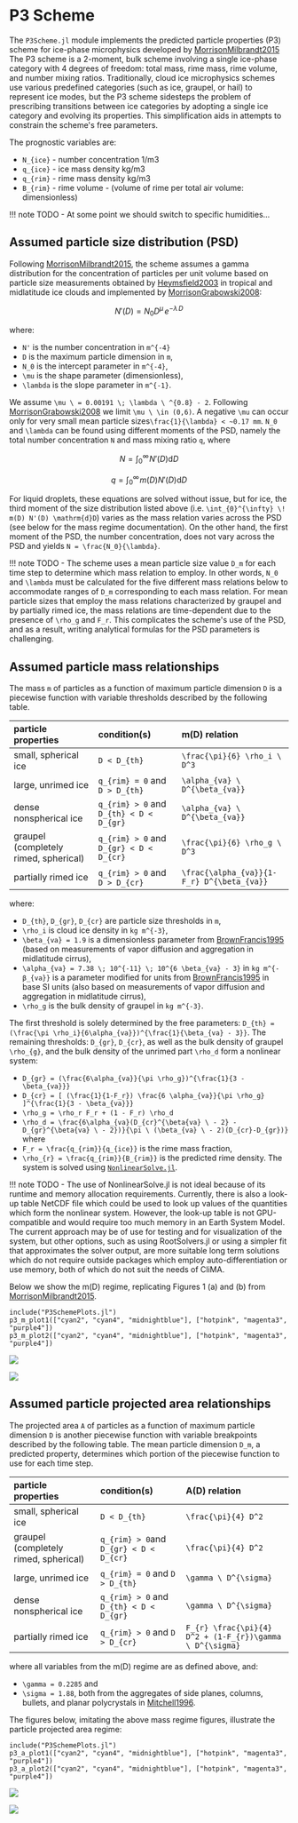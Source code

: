 # P3 Scheme

The `P3Scheme.jl` module implements the predicted particle properties
 (P3) scheme for ice-phase microphysics developed by [MorrisonMilbrandt2015](@cite)
The P3 scheme is a 2-moment, bulk scheme involving a
 single ice-phase category with 4 degrees of freedom: total mass,
 rime mass, rime volume, and number mixing ratios.
Traditionally, cloud ice microphysics schemes use various predefined
 categories (such as ice, graupel, or hail) to represent ice modes, but the P3 scheme sidesteps the
 problem of prescribing transitions between ice categories by adopting
 a single ice category and evolving its properties. This simplification
 aids in attempts to constrain the scheme's free parameters.

The prognostic variables are:
 - ``N_{ice}`` - number concentration 1/m3
 - ``q_{ice}`` - ice mass density kg/m3
 - ``q_{rim}`` - rime mass density kg/m3
 - ``B_{rim}`` - rime volume - (volume of rime per total air volume: dimensionless)

!!! note
    TODO - At some point we should switch to specific humidities...

## Assumed particle size distribution (PSD)

Following [MorrisonMilbrandt2015](@cite), the scheme assumes a
 gamma distribution for the concentration of particles per unit volume
 based on particle size measurements obtained by [Heymsfield2003](@cite)
 in tropical and midlatitude ice clouds and implemented by
 [MorrisonGrabowski2008](@cite):

```math
N'(D) = N_{0} D^\mu \, e^{-\lambda \, D}
```
where:
 - ``N'`` is the number concentration in ``m^{-4}``
 - ``D`` is the maximum particle dimension in ``m``,
 - ``N_0`` is the intercept parameter in ``m^{-4}``,
 - ``\mu`` is the shape parameter (dimensionless),
 - ``\lambda`` is the slope parameter in ``m^{-1}``.

We assume ``\mu \ = 0.00191 \; \lambda \ ^{0.8} - 2``.
Following [MorrisonGrabowski2008](@cite) we limit ``\mu \ \in (0,6)``.
A negative ``\mu`` can occur only for very small mean particle sizes``\frac{1}{\lambda} < ~0.17 mm``.
``N_0`` and ``\lambda`` can be found using different moments of the PSD,
namely the total number concentration ``N`` and mass mixing ratio ``q``, where

```math
N = \int_{0}^{\infty} \! N'(D) \mathrm{d}D
```

```math
q = \int_{0}^{\infty} \! m(D) N'(D) \mathrm{d}D
```

For liquid droplets, these equations are solved without issue, but for ice, the third moment of the size distribution listed above (i.e. ``\int_{0}^{\infty} \! m(D) N'(D) \mathrm{d}D``) varies as the mass relation varies across the PSD (see below for the mass regime documentation). On the other hand, the first moment of the PSD, the number concentration, does not vary across the PSD and yields ``N = \frac{N_0}{\lambda}``.

!!! note
    TODO - The scheme uses a mean particle size value ``D_m`` for each time step to determine which mass relation to employ. In other words, ``N_0`` and ``\lambda`` must be calculated for the five different mass relations below to accommodate ranges of ``D_m`` corresponding to each mass relation. For mean particle sizes that employ the mass relations characterized by graupel and by partially rimed ice, the mass relations are time-dependent due to the presence of ``\rho_g`` and ``F_r``. This complicates the scheme's use of the PSD, and as a result, writing analytical formulas for the PSD parameters is challenging.

## Assumed particle mass relationships

The mass ``m`` of particles as a function of maximum particle dimension ``D``
 is a piecewise function with variable thresholds described
 by the following table.

| particle properties                  |      condition(s)                            |    m(D) relation                             |
|:-------------------------------------|:---------------------------------------------|:---------------------------------------------|
|small, spherical ice                  | ``D < D_{th}``                               | ``\frac{\pi}{6} \rho_i \ D^3``               |
|large, unrimed ice                    | ``q_{rim} = 0`` and ``D > D_{th}``           | ``\alpha_{va} \ D^{\beta_{va}}``             |
|dense nonspherical ice                | ``q_{rim} > 0`` and ``D_{th} < D < D_{gr}``  | ``\alpha_{va} \ D^{\beta_{va}}``             |
|graupel (completely rimed, spherical) | ``q_{rim} > 0`` and ``D_{gr} < D < D_{cr}``  | ``\frac{\pi}{6} \rho_g \ D^3``               |
|partially rimed ice                   | ``q_{rim} > 0`` and ``D > D_{cr}``           | ``\frac{\alpha_{va}}{1-F_r} D^{\beta_{va}}`` |

where:
 - ``D_{th}``, ``D_{gr}``, ``D_{cr}`` are particle size thresholds in ``m``,
 - ``\rho_i`` is cloud ice density in ``kg m^{-3}``,
 - ``\beta_{va} = 1.9`` is a dimensionless parameter from [BrownFrancis1995](@cite) (based on measurements of vapor diffusion and aggregation in midlatitude cirrus),
 - ``\alpha_{va} = 7.38 \; 10^{-11} \; 10^{6 \beta_{va} - 3}`` in ``kg m^{-β_{va}}`` is a parameter modified for units from [BrownFrancis1995](@cite) in base SI units (also based on measurements of vapor diffusion and aggregation in midlatitude cirrus),
 - ``\rho_g`` is the bulk density of graupel in ``kg m^{-3}``.

The first threshold is solely determined by the free parameters:
  ``D_{th} = (\frac{\pi \rho_i}{6\alpha_{va}})^{\frac{1}{\beta_{va} - 3}}``.
The remaining thresholds: ``D_{gr}``, ``D_{cr}``, as well as the
  bulk density of graupel ``\rho_{g}``,
  and the bulk density of the unrimed part ``\rho_d``
  form a nonlinear system:
 - ``D_{gr} = (\frac{6\alpha_{va}}{\pi \rho_g})^{\frac{1}{3 - \beta_{va}}}``
 - ``D_{cr} = [ (\frac{1}{1-F_r}) \frac{6 \alpha_{va}}{\pi \rho_g} ]^{\frac{1}{3 - \beta_{va}}}``
 - ``\rho_g = \rho_r F_r + (1 - F_r) \rho_d``
 - ``\rho_d = \frac{6\alpha_{va}(D_{cr}^{\beta{va} \ - 2} - D_{gr}^{\beta{va} \ - 2})}{\pi \ (\beta_{va} \ - 2)(D_{cr}-D_{gr})}``
where
 - ``F_r = \frac{q_{rim}}{q_{ice}}`` is the rime mass fraction,
 - ``\rho_{r} = \frac{q_{rim}}{B_{rim}}`` is the predicted rime density.
The system is solved using [`NonlinearSolve.jl`](https://docs.sciml.ai/NonlinearSolve/stable/).

!!! note
    TODO - The use of NonlinearSolve.jl is not ideal because of its runtime and memory allocation requirements. Currently, there is also a look-up table NetCDF file which could be used to look up values of the quantities which form the nonlinear system. However, the look-up table is not GPU-compatible and would require too much memory in an Earth System Model. The current approach may be of use for testing and for visualization of the system, but other options, such as using RootSolvers.jl or using a simpler fit that approximates the solver output, are more suitable long term solutions which do not require outside packages which employ auto-differentiation or use memory, both of which do not suit the needs of CliMA.

Below we show the m(D) regime, replicating Figures 1 (a) and (b) from [MorrisonMilbrandt2015](@cite).

```@example
include("P3SchemePlots.jl")
p3_m_plot1(["cyan2", "cyan4", "midnightblue"], ["hotpink", "magenta3", "purple4"])
p3_m_plot2(["cyan2", "cyan4", "midnightblue"], ["hotpink", "magenta3", "purple4"])
```

![](MorrisonandMilbrandtFig1a.svg)

![](MorrisonandMilbrandtFig1b.svg)

## Assumed particle projected area relationships

The projected area ``A`` of particles as a function of maximum particle dimension ``D``
 is another piecewise function with variable breakpoints described
 by the following table. The mean particle dimension ``D_m``, a predicted property,
 determines which portion of the piecewise function to use for each time step.

| particle properties                 |      condition(s)                           |    A(D) relation                                           |
|:------------------------------------|:--------------------------------------------|:-----------------------------------------------------------|
|small, spherical ice                 | ``D < D_{th}``                              | ``\frac{\pi}{4} D^2``                                      |
|graupel (completely rimed, spherical)| ``q_{rim} > 0``and ``D_{gr} < D < D_{cr}``  | ``\frac{\pi}{4} D^2``                                      |
|large, unrimed ice                   | ``q_{rim} = 0`` and ``D > D_{th}``          | ``\gamma \ D^{\sigma}``                                    |
|dense nonspherical ice               | ``q_{rim} > 0`` and ``D_{th} < D < D_{gr}`` | ``\gamma \ D^{\sigma}``                                    |
|partially rimed ice                  | ``q_{rim} > 0`` and ``D > D_{cr}``          | ``F_{r} \frac{\pi}{4} D^2 + (1-F_{r})\gamma \ D^{\sigma}`` |

where all variables from the m(D) regime are as defined above, and:
 - ``\gamma = 0.2285`` and
 - ``\sigma = 1.88``, both from the aggregates of side planes, columns, bullets, and planar polycrystals in [Mitchell1996](@cite).

The figures below, imitating the above mass regime figures, illustrate the particle projected area regime:

```@example
include("P3SchemePlots.jl")
p3_a_plot1(["cyan2", "cyan4", "midnightblue"], ["hotpink", "magenta3", "purple4"])
p3_a_plot2(["cyan2", "cyan4", "midnightblue"], ["hotpink", "magenta3", "purple4"])
```

![](P3Scheme_Area_1.svg)

![](P3Scheme_Area_2.svg)
